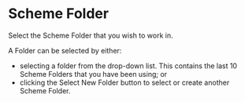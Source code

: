 # Scheme Folder

Select the Scheme Folder that you wish to work in.

A Folder can be selected by either:

-   selecting a folder from the drop-down list. This contains the last
    10 Scheme Folders that you have been using; or
-   clicking the Select New Folder button to select or create another
    Scheme Folder.
